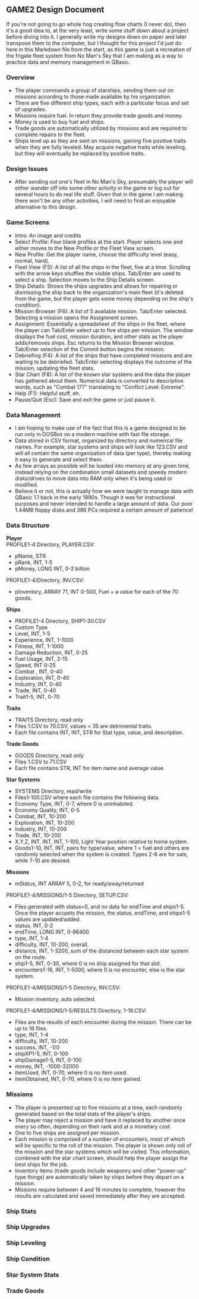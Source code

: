 ## GAME2 Design Document
If you're not going to go whole hog creating flow charts (I never do), then it's a good idea to, at the very least, write some stuff down about a project before diving into it. I generally write my designs down on paper and later transpose them to the computer, but I thought for this project I'd just do here in this Markdown file from the start, as this game is just a recreation of the frigate fleet system from No Man's Sky that I am making as a way to practice data and memory management in QBasic. 


### Overview
- The player commands a group of starships, sending them out on missions according to those made available by his organization.  
- There are five different ship types, each with a particular focus and set of upgrades.  
- Missions require fuel. In return they provide trade goods and money.  
- Money is used to buy fuel and ships.  
- Trade goods are automatically utilized by missions and are required to complete repairs to the fleet.  
- Ships level up as they are sent on missions, gaining five positive traits when they are fully leveled. May acquire negative traits while leveling, but they will eventually be replaced by positive traits.  


### Design Issues
- After sending out one's fleet in No Man's Sky, presumably the player will either wander off into some other activity in the game or log out for several hours to do real life stuff. Given that in the game I am making there won't be any other activities, I will need to find an enjoyable alternative to this design.  


### Game Screens
- Intro: An image and credits
- Select Profile: Four blank profiles at the start. Player selects one and either moves to the New Profile or the Fleet View screen.  
- New Profile: Get the player name, choose the difficulty level (easy, normal, hard).  
- Fleet View (F5): A list of all the ships in the fleet, five at a time. Scrolling with the arrow keys shuffles the visible ships. Tab/Enter are used to select a ship. Selection moves to the Ship Details screen.  
- Ship Details: Shows the ships upgrades and allows for repairing or dismissing the ship back to the organization's main fleet (it's deleted from the game, but the player gets some money depending on the ship's condition).  
- Mission Browser (F6): A list of 5 available mission. Tab/Enter selected. Selecting a mission opens the Assignment screen.  
- Assignment: Essentially a spreadsheet of the ships in the fleet, where the player can Tab/Enter select up to five ships per mission. The window displays the fuel cost, mission duration, and other stats as the player adds/removes ships. Esc returns to the Mission Browser window. Tab/Enter selection of the Commit button begins the mission.  
- Debriefing (F4): A list of the ships that have completed missions and are waiting to be debriefed. Tab/Enter selecting displays the outcome of the mission, updating the fleet stats.  
- Star Chart (F8): A list of the known star systems and the data the player has gathered about them. Numerical data is converted to descriptive words, such as "Combat 177" translating to "Conflict Level: Extreme".  
- Help (F1): Helpful stuff, eh.  
- Pause/Quit (Esc): Save and exit the game or just pause it.  


### Data Management
- I am hoping to make use of the fact that this is a game designed to be run only in DOSBox on a modern machine with fast file storage.  
- Data stored in CSV format, organized by directory and numerical file names. For example, star systems and ships will look like 123.CSV and will all contain the same organization of data (per type), thereby making it easy to generate and select them.  
- As few arrays as possible will be loaded into memory at any given time, instead relying on the combination small datasets and speedy modern disks/drives to move data into RAM only when it's being used or modified.  
- Believe it or not, this is actually how we were taught to manage data with QBasic 1.1 back in the early 1990s. Though it was for instructional purposes and never intended to handle a large amount of data. Our poor 1.44MB floppy disks and 386 PCs required a certain amount of patience!  


### Data Structure

**Player**  
PROFILE1-4 Directory, PLAYER.CSV:  
- pName, STR  
- pRank, INT, 1-5
- pMoney, LONG INT, 0-2 billion  

PROFILE1-4/Directory, INV.CSV:
- pInventory, ARRAY 71, INT 0-500, Fuel + a value for each of the 70 goods.  

**Ships**  
- PROFILE1-4 Directory, SHIP1-30.CSV  
- Custom Type
- Level, INT, 1-5  
- Experience, INT, 1-1000  
- Fitness, INT, 1-1000
- Damage Reduction, INT, 0-25  
- Fuel Usage, INT, 2-15  
- Speed, INT 0-25
- Combat , INT, 0-40  
- Exploration, INT, 0-40  
- Industry, INT, 0-40  
- Trade, INT, 0-40  
- Trait1-5, INT, 0-70 

**Traits**  
- TRAITS Directory, read only  
- Files 1.CSV to 70.CSV, values < 35 are detrimental traits.
- Each file contains INT, INT, STR for Stat type, value, and description.  

**Trade Goods**  
- GOODS Directory, read only  
- Files 1.CSV to 71.CSV  
- Each file contains STR, INT for item name and average value.  

**Star Systems**
- SYSTEMS Directory, read/write
- Files1-100.CSV where each file contains the following data.  
- Economy Type, INT, 0-7, where 0 is uninhabited.  
- Economy Quality, INT, 0-5
- Combat, INT, 10-200  
- Exploration, INT, 10-200  
- Industry, INT, 10-200  
- Trade, INT, 10-200  
- X,Y,Z, INT, INT, INT, 1-100, Light Year position relative to home system.  
- Goods1-10, INT, INT, pairs for type/value, where 1 = fuel and others are randomly selected when the system is created. Types 2-6 are for sale, while 7-10 are desired.  

**Missions**  
- mStatus, INT ARRAY 5, 0-2, for ready/away/returned  

PROFILE1-4/MISSIONS/1-5 Directory, SETUP.CSV:  
- Files generated with status=0, and no data for endTime and ships1-5. Once the player accpets the mission, the status, endTime, and ships1-5 values are updated/added.  
- status, INT, 0-2  
- endTime, LONG INT, 0-86400  
- type, INT, 1-4  
- difficulty, INT, 10-200, overall.  
- distance, INT, 1-3200, sum of the distanced between each star system on the route.  
- ship1-5, INT, 0-30, where 0 is no ship assigned for that slot.  
- encounters1-16, INT, 1-5000, where 0 is no encounter, else is the star system. 

PROFILE1-4/MISSIONS/1-5 Directory, INV.CSV:  
- Mission inventory, auto selected.

PROFILE1-4/MISSIONS/1-5/RESULTS Directory, 1-16.CSV:  
- Files are the results of each encounter during the mission. There can be up to 16 files.  
- type, INT, 1-4  
- difficulty, INT, 10-200  
- success, INT, -1/0  
- shipXP1-5, INT, 0-100  
- shipDamage1-5, INT, 0-100  
- money, INT, -1000-32000  
- itemUsed, INT, 0-70, where 0 is no item used.  
- itemObtained, INT, 0-70, where 0 is no item gained.  


### Missions
- The player is presented up to five missions at a time, each randomly generated based on the total stats of the player's ships.  
- The player may reject a mission and have it replaced by another once every so often, depending on their rank and at a monetary cost.  
- One to five ships are assigned per mission.  
- Each mission is comprised of a number of encounters, most of which will be specific to the roll of the mission. The player is shown only roll of the mission and the star systems which will be visited. This information, combined with the star chart screen, should help the player assign the best ships for the job.  
- Inventory items (trade goods include weaponry and other "power-up" type things) are automatically taken by ships before they depart on a mission.  
- Missions require between 4 and 16 minutes to complete, however the results are calculated and saved immediately after they are accepted.  


### Ship Stats

### Ship Upgrades 

### Ship Leveling

### Ship Condition

### Star System Stats

### Trade Goods